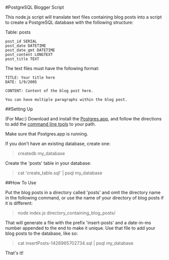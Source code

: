 #PostgreSQL Blogger Script

This node.js script will translate text files containing blog posts into a
script to create a PostgreSQL database with the following structure:

Table: posts
```
post_id SERIAL
post_date DATETIME
post_date_gmt DATETIME
post_content LONGTEXT
post_title TEXT
```
The text files must have the following format:

```
TITLE: Your title here
DATE: 1/9/2005

CONTENT: Content of the blog post here.

You can have multiple paragraphs within the blog post.
```

##Setting Up

(For Mac:) Download and install the [Postgres.app][postgres-app], and follow the directions
to add the [command line tools][postgres-clt] to your path.

[postgres-app]: http://postgresapp.com/
[postgres-clt]: http://postgresapp.com/documentation/#toc_1

Make sure that Postgres.app is running.

If you don't have an existing database, create one:
> createdb my_database

Create the 'posts' table in your database:
> cat 'create_table.sql' | psql my_database

##How To Use

Put the blog posts in a directory called 'posts' and omit the directory name in
the following command, or use the name of your directory of blog posts if it is
different:

> node index.js directory_containing_blog_posts/

That will generate a file with the prefix 'insert-posts' and a date-in-ms number
appended to the end to make it unique. Use that file to add your blog posts to
the database, like so:

> cat insertPosts-1426965702734.sql | psql my_database

That's it!
